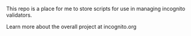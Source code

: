 This repo is a place for me to store scripts for use in managing incognito validators.

Learn more about the overall project at incognito.org
